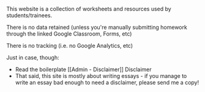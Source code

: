This website is a collection of worksheets and resources used by students/trainees.  

There is no data retained (unless you're  manually submitting homework through the linked Google Classroom, Forms, etc) 

There is no tracking (i.e. no Google Analytics, etc)  

Just in case, though:  
* Read the boilerplate [[Admin - Disclaimer]] Disclaimer 
* That said, this site is mostly about writing essays - if you manage to write an essay bad enough to need a disclaimer, please send me a copy!  

